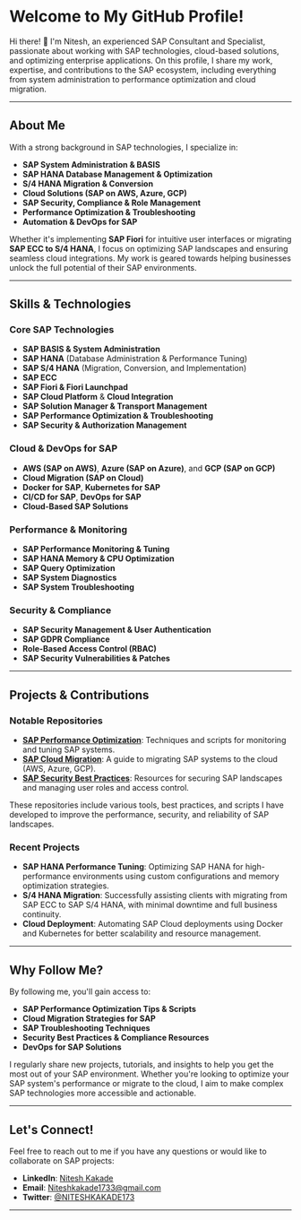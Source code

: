 # Welcome to My GitHub Profile!

Hi there! 👋 I'm Nitesh, an experienced SAP Consultant and Specialist, passionate about working with SAP technologies, cloud-based solutions, and optimizing enterprise applications. On this profile, I share my work, expertise, and contributions to the SAP ecosystem, including everything from system administration to performance optimization and cloud migration.

---

## About Me

With a strong background in SAP technologies, I specialize in:

- **SAP System Administration & BASIS**
- **SAP HANA Database Management & Optimization**
- **S/4 HANA Migration & Conversion**
- **Cloud Solutions (SAP on AWS, Azure, GCP)**
- **SAP Security, Compliance & Role Management**
- **Performance Optimization & Troubleshooting**
- **Automation & DevOps for SAP**

Whether it's implementing **SAP Fiori** for intuitive user interfaces or migrating **SAP ECC to S/4 HANA**, I focus on optimizing SAP landscapes and ensuring seamless cloud integrations. My work is geared towards helping businesses unlock the full potential of their SAP environments.

---

## Skills & Technologies

### Core SAP Technologies
- **SAP BASIS & System Administration**
- **SAP HANA** (Database Administration & Performance Tuning)
- **SAP S/4 HANA** (Migration, Conversion, and Implementation)
- **SAP ECC**
- **SAP Fiori & Fiori Launchpad**
- **SAP Cloud Platform** & **Cloud Integration**
- **SAP Solution Manager & Transport Management**
- **SAP Performance Optimization & Troubleshooting**
- **SAP Security & Authorization Management**

### Cloud & DevOps for SAP
- **AWS (SAP on AWS)**, **Azure (SAP on Azure)**, and **GCP (SAP on GCP)**
- **Cloud Migration (SAP on Cloud)**
- **Docker for SAP**, **Kubernetes for SAP**
- **CI/CD for SAP**, **DevOps for SAP**
- **Cloud-Based SAP Solutions**

### Performance & Monitoring
- **SAP Performance Monitoring & Tuning**
- **SAP HANA Memory & CPU Optimization**
- **SAP Query Optimization**
- **SAP System Diagnostics**
- **SAP System Troubleshooting**

### Security & Compliance
- **SAP Security Management & User Authentication**
- **SAP GDPR Compliance**
- **Role-Based Access Control (RBAC)**
- **SAP Security Vulnerabilities & Patches**

---

## Projects & Contributions

### Notable Repositories
- **[SAP Performance Optimization](https://github.com/Niteshkakade1733)**: Techniques and scripts for monitoring and tuning SAP systems.
- **[SAP Cloud Migration](https://github.com/Niteshkakade1733/)**: A guide to migrating SAP systems to the cloud (AWS, Azure, GCP).
- **[SAP Security Best Practices](https://github.com/Niteshkakade1733/)**: Resources for securing SAP landscapes and managing user roles and access control.

These repositories include various tools, best practices, and scripts I have developed to improve the performance, security, and reliability of SAP landscapes.

### Recent Projects
- **SAP HANA Performance Tuning**: Optimizing SAP HANA for high-performance environments using custom configurations and memory optimization strategies.
- **S/4 HANA Migration**: Successfully assisting clients with migrating from SAP ECC to SAP S/4 HANA, with minimal downtime and full business continuity.
- **Cloud Deployment**: Automating SAP Cloud deployments using Docker and Kubernetes for better scalability and resource management.

---

## Why Follow Me?

By following me, you'll gain access to:

- **SAP Performance Optimization Tips & Scripts**
- **Cloud Migration Strategies for SAP**
- **SAP Troubleshooting Techniques**
- **Security Best Practices & Compliance Resources**
- **DevOps for SAP Solutions**

I regularly share new projects, tutorials, and insights to help you get the most out of your SAP environment. Whether you're looking to optimize your SAP system's performance or migrate to the cloud, I aim to make complex SAP technologies more accessible and actionable.

---

## Let's Connect!

Feel free to reach out to me if you have any questions or would like to collaborate on SAP projects:

- **LinkedIn**: [Nitesh Kakade](https://linkedin.com/in/Nitesh--kakade)
- **Email**: [Niteshkakade1733@gmail.com](mailto:niteshkakade1733@gmail.com)
- **Twitter**: [@NITESHKAKADE173](https://twitter.com/NITESHKAKADE173)

---
